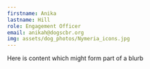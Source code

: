 ```yaml
---
firstname: Anika 
lastname: Hill
role: Engagement Officer
email: anikah@dogscbr.org
img: assets/dog_photos/Nymeria_icons.jpg
---
```

Here is content which might form part of a blurb